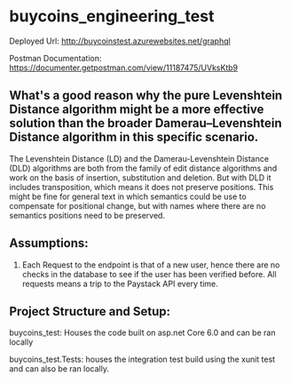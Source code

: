 # buycoins_engineering_test

Deployed Url: http://buycoinstest.azurewebsites.net/graphql

Postman Documentation: https://documenter.getpostman.com/view/11187475/UVksKtb9 

## What's a good reason why the pure Levenshtein Distance algorithm might be a more effective solution than the broader Damerau–Levenshtein Distance algorithm in this specific scenario.

The Levenshtein Distance (LD) and the Damerau-Levenshtein Distance (DLD) algorithms are both from the family of edit distance algorithms and work on the basis of insertion, substitution and deletion. But with DLD it includes transposition, which means it does not preserve positions. This might be fine for general text in which semantics could be use to compensate for positional change, but with names where there are no semantics positions need to be preserved. 



## Assumptions: 
1.	Each Request to the endpoint is that of a new user, hence there are no checks in the database to see if the user has been verified before. All requests means a trip to the Paystack API every time.

## Project Structure and Setup: 

buycoins_test: Houses the code built on asp.net Core 6.0 and can be ran locally 

buycoins_test.Tests: houses the integration test build using the xunit test and can also be ran locally. 

